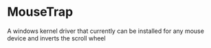 # MouseTrap

A windows kernel driver that currently can be installed for any mouse device and inverts the scroll wheel